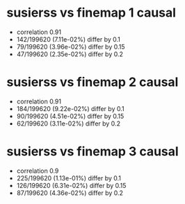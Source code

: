 # susierss vs finemap  1 causal

- correlation 0.91
- 142/199620 (7.11e-02%) differ by 0.1
- 79/199620 (3.96e-02%) differ by 0.15
- 47/199620 (2.35e-02%) differ by 0.2


# susierss vs finemap  2 causal

- correlation 0.91
- 184/199620 (9.22e-02%) differ by 0.1
- 90/199620 (4.51e-02%) differ by 0.15
- 62/199620 (3.11e-02%) differ by 0.2


# susierss vs finemap  3 causal

- correlation 0.9
- 225/199620 (1.13e-01%) differ by 0.1
- 126/199620 (6.31e-02%) differ by 0.15
- 87/199620 (4.36e-02%) differ by 0.2


